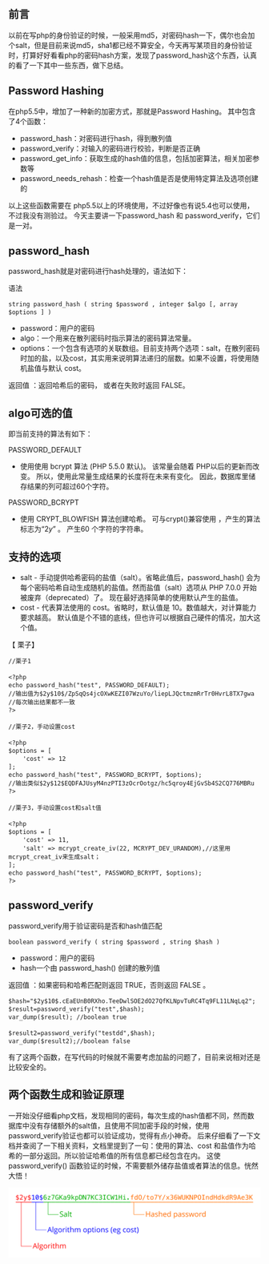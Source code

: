 ## 前言
以前在写php的身份验证的时候，一般采用md5，对密码hash一下，偶尔也会加个salt，但是目前来说md5，sha1都已经不算安全，今天再写某项目的身份验证时，打算好好看看php的密码hash方案，发现了password_hash这个东西，认真的看了一下其中一些东西，做下总结。

## Password Hashing
在php5.5中，增加了一种新的加密方式，那就是Password Hashing。
其中包含了4个函数：

+ password_hash：对密码进行hash，得到散列值
+ password_verify：对输入的密码进行校验，判断是否正确
+ password_get_info：获取生成的hash值的信息，包括加密算法，相关加密参数等
+ password_needs_rehash：检查一个hash值是否是使用特定算法及选项创建的

以上这些函数需要在 php5.5以上的环境使用，不过好像也有说5.4也可以使用，不过我没有测验过。
今天主要讲一下password_hash 和 password_verify，它们是一对。

## password_hash
password_hash就是对密码进行hash处理的，语法如下：

语法
```
string password_hash ( string $password , integer $algo [, array $options ] )
```

+ password：用户的密码
+ algo：一个用来在散列密码时指示算法的密码算法常量。
+ options：一个包含有选项的关联数组。目前支持两个选项：salt，在散列密码时加的盐，以及cost，其实用来说明算法递归的层数。如果不设置，将使用随机盐值与默认 cost。

返回值 ：返回哈希后的密码， 或者在失败时返回 FALSE。

## algo可选的值
即当前支持的算法有如下：

PASSWORD_DEFAULT

+ 使用使用 bcrypt 算法 (PHP 5.5.0 默认)。 该常量会随着 PHP以后的更新而改变。 所以，使用此常量生成结果的长度将在未来有变化。 因此，数据库里储存结果的列可超过60个字符。

PASSWORD_BCRYPT

+ 使用 CRYPT_BLOWFISH 算法创建哈希。 可与crypt()兼容使用 ，产生的算法标志为“$2y$” 。 产生60 个字符的字符串。

## 支持的选项

+ salt - 手动提供哈希密码的盐值（salt）。省略此值后，password_hash() 会为每个密码哈希自动生成随机的盐值。然而盐值（salt）选项从 PHP 7.0.0 开始被废弃（deprecated）了。 现在最好选择简单的使用默认产生的盐值。
+ cost - 代表算法使用的 cost。省略时，默认值是 10。数值越大，对计算能力要求越高。 默认值是个不错的底线，但也许可以根据自己硬件的情况，加大这个值。

【 栗子】

```
//栗子1

<?php
echo password_hash("test", PASSWORD_DEFAULT);
//输出值为$2y$10$/ZpSqQs4jcOXwKEZI07WzuYo/liepLJQctmzmRrTr0HvrL8TX7gwa
//每次输出结果都不一致
?>

//栗子2，手动设置cost

<?php
$options = [
    'cost' => 12
];
echo password_hash("test", PASSWORD_BCRYPT, $options);
//输出类似$2y$12$EQDFAJUsyM4nzPTI3zOcrOotgz/hc5qroy4EjGvSb4S2CQ776MBRu
?>

//栗子3，手动设置cost和salt值

<?php
$options = [
    'cost' => 11,
    'salt' => mcrypt_create_iv(22, MCRYPT_DEV_URANDOM),//这里用mcrypt_creat_iv来生成salt；
];
echo password_hash("test", PASSWORD_BCRYPT, $options);
?>
```
## password_verify
password_verify用于验证密码是否和hash值匹配
```
boolean password_verify ( string $password , string $hash )
```

+ password：用户的密码
+ hash一个由 password_hash() 创建的散列值

返回值 ：如果密码和哈希匹配则返回 TRUE，否则返回 FALSE 。

```
$hash="$2y$10$.cEaEUnB0RXho.TeeDwlSOE2dO27QfKLNpvTuRC4Tq9FL11LNqLq2";
$result=password_verify("test",$hash);
var_dump($result); //boolean true

$result2=password_verify("testdd",$hash);
var_dump($result2);//boolean false
```
有了这两个函数，在写代码的时候就不需要考虑加盐的问题了，目前来说相对还是比较安全的。
## 两个函数生成和验证原理
一开始没仔细看php文档，发现相同的密码，每次生成的hash值都不同，然而数据库中没有存储额外的salt值，且使用不同加密手段的时候，使用password_verify验证也都可以验证成功，觉得有点小神奇。
后来仔细看了一下文档并查阅了一下相关资料，文档里提到了一句：使用的算法、cost 和盐值作为哈希的一部分返回。所以验证哈希值的所有信息都已经包含在内。 这使 password_verify() 函数验证的时候，不需要额外储存盐值或者算法的信息。恍然大悟！

![](/1.svg)
